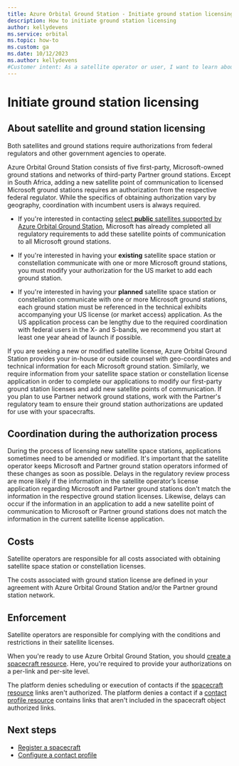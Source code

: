 ```yaml
---
title: Azure Orbital Ground Station - Initiate ground station licensing
description: How to initiate ground station licensing
author: kellydevens
ms.service: orbital
ms.topic: how-to
ms.custom: ga
ms.date: 10/12/2023
ms.author: kellydevens
#Customer intent: As a satellite operator or user, I want to learn about ground station licensing.
---
```


# Initiate ground station licensing

## About satellite and ground station licensing

Both satellites and ground stations require authorizations from federal regulators and other government agencies to operate.

Azure Orbital Ground Station consists of five first-party, Microsoft-owned ground stations and networks of third-party Partner ground stations. Except in South Africa, adding a new satellite point of communication to licensed Microsoft ground stations requires an authorization from the respective federal regulator. While the specifics of obtaining authorization vary by geography, coordination with incumbent users is always required.

- If you're interested in contacting [select **public** satellites supported by Azure Orbital Ground Station](https://learn.microsoft.com/azure/orbital/modem-chain#named-modem-configuration), Microsoft has already completed all regulatory requirements to add these satellite points of communication to all Microsoft ground stations.

- If you're interested in having your **existing** satellite space station or constellation communicate with one or more Microsoft ground stations, you must modify your authorization for the US market to add each ground station.

- If you're interested in having your **planned** satellite space station or constellation communicate with one or more Microsoft ground stations, each ground station must be referenced in the technical exhibits accompanying your US license (or market access) application. As the US application process can be lengthy due to the required coordination with federal users in the X- and S-bands, we recommend you start at least one year ahead of launch if possible.

If you are seeking a new or modified satellite license, Azure Orbital Ground Station provides your in-house or outside counsel with geo-coordinates and technical information for each Microsoft ground station. Similarly, we require information from your satellite space station or constellation license application in order to complete our applications to modify our first-party ground station licenses and add new satellite points of communication. If you plan to use Partner network ground stations, work with the Partner's regulatory team to ensure their ground station authorizations are updated for use with your spacecrafts.

## Coordination during the authorization process

During the process of licensing new satellite space stations, applications sometimes need to be amended or modified. It's important that the satellite operator keeps Microsoft and Partner ground station operators informed of these changes as soon as possible. Delays in the regulatory review process are more likely if the information in the satellite operator’s license application regarding Microsoft and Partner ground stations don't match the information in the respective ground station licenses. Likewise, delays can occur if the information in an application to add a new satellite point of communication to Microsoft or Partner ground stations does not match the information in the current satellite license application.

## Costs

Satellite operators are responsible for all costs associated with obtaining satellite space station or constellation licenses. 

The costs associated with ground station license are defined in your agreement with Azure Orbital Ground Station and/or the Partner ground station network.

## Enforcement

Satellite operators are responsible for complying with the conditions and restrictions in their satellite licenses. 

When you're ready to use Azure Orbital Ground Station, you should [create a spacecraft resource](register-spacecraft.md). Here, you're required to provide your authorizations on a per-link and per-site level.

The platform denies scheduling or execution of contacts if the [spacecraft resource](spacecraft-object.md) links aren't authorized. The platform denies a contact if a [contact profile resource](concepts-contact-profile.md) contains links that aren't included in the spacecraft object authorized links.

## Next steps

- [Register a spacecraft](register-spacecraft.md)
- [Configure a contact profile](contact-profile.md)
